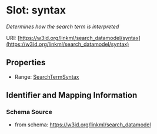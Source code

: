 # Slot: syntax
_Determines how the search term is interpreted_


URI: [https://w3id.org/linkml/search_datamodel/syntax](https://w3id.org/linkml/search_datamodel/syntax)



<!-- no inheritance hierarchy -->


## Properties

 * Range: [SearchTermSyntax](SearchTermSyntax.md)



## Identifier and Mapping Information







### Schema Source


* from schema: https://w3id.org/linkml/search_datamodel



